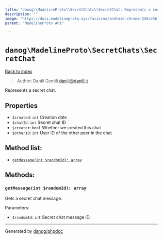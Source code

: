 ```yaml
---
title: "danog\\MadelineProto\\SecretChats\\SecretChat: Represents a secret chat."
description: ""
image: "https://docs.madelineproto.xyz/favicons/android-chrome-256x256.png"
parent: "MadelineProto API"

---
```

# `danog\MadelineProto\SecretChats\SecretChat`
[Back to index](../../../index.html)

> Author: Daniil Gentili <daniil@daniil.it>  
  

Represents a secret chat.  



## Properties
* `$created`: `int` Creation date
* `$chatId`: `int` Secret chat ID
* `$creator`: `bool` Whether we created this chat
* `$otherID`: `int` User ID of the other peer in the chat

## Method list:
* [`getMessage(int $randomId): array`](#getmessage-int-randomid-array)

## Methods:
### `getMessage(int $randomId): array`

Gets a secret chat message.


Parameters:

* `$randomId`: `int` Secret chat message ID.  



---
Generated by [danog/phpdoc](https://phpdoc.daniil.it)
